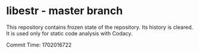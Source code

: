 # libestr - master branch

This repository contains frozen state of the repository.
Its history is cleared. It is used only for static code
analysis with Codacy.

Commit Time: 1702016722